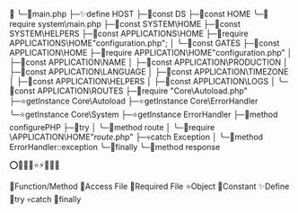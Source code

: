 📂
╰─📄main.php 
  ├─✨define HOST
  ├─🌟const DS
  ├─🌟const HOME
  ╰─📃require system\main.php 
    ├─🌟const SYSTEM\HOME
    ├─🌟const SYSTEM\HELPERS
    ├─🌟const APPLICATIONS\HOME
    ├─📃require APPLICATIONS\HOME\"configuration.php";
    │ ╰─🌟const GATES 
    ├─🌟const APPLICATION\HOME
    ├─📃require APPLICATION\HOME\"configuration.php"
    │ ├─🌟const APPLICATION\NAME
    │ ├─🌟const APPLICATION\PRODUCTION
    │ ├─🌟const APPLICATION\LANGUAGE
    │ ├─🌟const APPLICATION\TIMEZONE
    │ ├─🌟const APPLICATION\HELPERS
    │ ├─🌟const APPLICATION\LOGS
    │ ╰─🌟const APPLICATION\ROUTES
    ├─📃require "Core\Autoload.php"
    ├─⭐getInstance Core\Autoload
    ├─⭐getInstance Core\ErrorHandler
    ╰─⭐getInstance Core\System
      ├─⭐getInstance ErrorHandler
      ├─🏃method configurePHP
      ├─🤞try
      │ ╰─🏃method route
      │   ╰─🏃require \APPLICATION\HOME\"*route*.php"
      ├─💀catch Exception 
      │ ╰─🏃method ErrorHandler::exception
      ╰─🏁finally
        ╰─🏃method response
  

⭕🔧💡🔨⭐⚡🔥💊🚨

🏃Function/Method
📄Access File
📃Required File
⭐Object
🌟Constant
✨Define
🤞try
💀catch
🏁finally